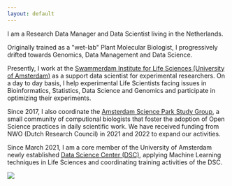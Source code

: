 ```yaml
---
layout: default
---
```

I am a Research Data Manager and Data Scientist living in the Netherlands.

Originally trained as a "wet-lab" Plant Molecular Biologist, I progressively drifted towards Genomics, Data Management and Data Science.   

Presently, I work at the [Swammerdam Institute for Life Sciences (University of Amsterdam)](http://sils.uva.nl/) as a support data scientist for experimental researchers. On a day to day basis, I help experimental Life Scientists facing issues in Bioinformatics, Statistics, Data Science and Genomics and participate in optimizing their experiments.

Since 2017, I also coordinate the [Amsterdam Science Park Study Group](https://www.scienceparkstudygroup.info/), a small community of computional biologists that foster the adoption of Open Science practices in daily scientific work. We have received funding from NWO (Dutch Research Council) in 2021 and 2022 to expand our activities. 

Since March 2021, I am a core member of the University of Amsterdam newly established [Data Science Center (DSC)](https://dsc.uva.nl/), applying Machine Learning techniques in Life Sciences and coordinating training activities of the DSC. 

![](../images/IMG_8646.JPG)

